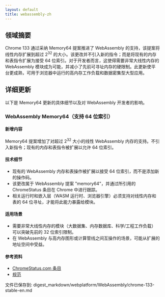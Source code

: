 ```yaml
---
layout: default
title: webassembly-zh
---
```


## 领域摘要

Chrome 133 通过采纳 Memory64 提案推进了 WebAssembly 的支持，该提案将线性内存扩展到超过 $2^{32}$ 的大小。该更改并不引入新的指令；而是将现有的内存和表指令扩展为接受 64 位索引。对于开发者而言，这使得需要非常大线性内存的 WebAssembly 模块成为可能，并减小了先前可寻址内存的硬限制。此更新使平台更成熟，可用于浏览器中运行的高内存工作负载和数据密集型大型应用。

## 详细更新

以下是 Memory64 更新的具体细节以及对 WebAssembly 开发者的影响。

### WebAssembly Memory64（支持 64 位索引）

#### 新增内容
Memory64 提案增加了对超过 $2^{32}$ 大小的线性 WebAssembly 内存的支持。不引入新指令；现有的内存和表指令被扩展以允许 64 位索引。

#### 技术细节
- 现有的 WebAssembly 内存和表操作被扩展以接受 64 位索引，而不是添加新的操作码。
- 该更改属于 WebAssembly 提案 "memory64"，并通过所引用的 ChromeStatus 条目在 Chrome 中进行跟踪。
- 相关运行时和嵌入层（WASM 运行时、浏览器引擎）必须支持对线性内存和表的 64 位寻址，才能将此能力暴露给模块。

#### 适用场景
- 需要非常大线性内存的模块（大数据集、内存数据库、科学/工程工作负载）可以突破先前的 32 位索引限制。
- 在 WebAssembly 与高内存图形或计算管线之间互操作的场景，可能从扩展的地址空间中受益。

#### 参考资料
- [ChromeStatus.com 条目](https://chromestatus.com/feature/5070065734516736)
- [规范](https://github.com/WebAssembly/memory64/blob/main/proposals/memory64/Overview.md)

文件已保存到: digest_markdown/webplatform/WebAssembly/chrome-133-stable-en.md
